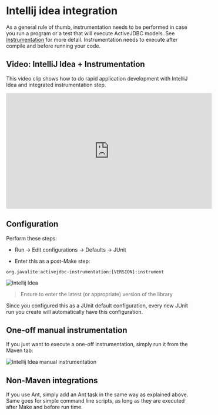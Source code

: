 <div class="page-header">
   <h1>Intellij idea integration</h1>
</div>

As a general rule of thumb, instrumentation needs to be performed in case you run a program or a test that will execute ActiveJDBC models.
See [Instrumentation](instrumentation) for more detail. Instrumentation needs to execute after compile and before running your code.



## Video: IntelliJ Idea + Instrumentation 

This video clip shows how to do rapid application development with IntelliJ Idea and integrated instrumentation step. 


<iframe width="560" height="315" src="https://www.youtube.com/embed/OHXJXzZNKCU" frameborder="0" allowfullscreen></iframe>


## Configuration


Perform these steps:

* Run -> Edit configurations -> Defaults -> JUnit

* Enter this as a post-Make step:

~~~~
org.javalite:activejdbc-instrumentation:[VERSION]:instrument
~~~~

![Intellij Idea](images/idea_config.png)

> Ensure to enter the latest (or appropriate) version of the library

Since you configured this as a JUnit default configuration, every new JUnit run you create will automatically have this
configuration.

## One-off manual instrumentation

If you just want to execute a one-off instrumentation, simply run it from the Maven tab:

![Intellij Idea manual instrumentation](images/idea_config.png)


## Non-Maven integrations

If you use Ant, simply add an Ant task in the same way as explained above. Same goes for simple command line scripts,
as long as they are executed after Make and before run time.
